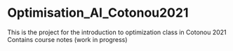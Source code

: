 # Optimisation_AI_Cotonou2021
This is the project for the introduction to optimization class in Cotonou 2021
Contains course notes (work in progress)
